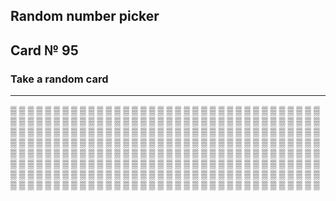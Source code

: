 ## Random number picker 

## Card № 95

### Take a random card
----
[▒](66.md) [▒](35.md) [▒](84.md) [▒](58.md) [▒](51.md) [▒](92.md) [▒](33.md) [▒](1.md) [▒](76.md) [▒](70.md) [▒](5.md) [▒](55.md) [▒](81.md) [▒](46.md) [▒](31.md) [▒](69.md) [▒](86.md) [▒](92.md) [▒](28.md) [▒](20.md) [▒](21.md) [▒](16.md) [▒](76.md) [▒](41.md) [▒](87.md) [▒](6.md) [▒](91.md) [▒](57.md) [▒](48.md) [▒](54.md) [▒](63.md) [▒](68.md) [▒](77.md) [▒](10.md) [▒](97.md) [▒](34.md) [▒](84.md) [▒](52.md) [▒](48.md) [▒](39.md) [▒](13.md) [▒](80.md) [▒](26.md) [▒](35.md) [▒](34.md) [▒](68.md) [▒](18.md) [▒](81.md) [▒](18.md) [▒](78.md) [▒](22.md) [▒](34.md) [▒](14.md) [▒](42.md) [▒](17.md) [▒](13.md) [▒](71.md) [▒](74.md) [▒](70.md) [▒](68.md) [▒](32.md) [▒](40.md) [▒](47.md) [▒](83.md) [▒](37.md) [▒](4.md) [▒](61.md) [▒](89.md) [▒](73.md) [▒](3.md) [▒](17.md) [▒](63.md) [▒](25.md) [▒](85.md) [▒](64.md) [▒](3.md) [▒](69.md) [▒](6.md) [▒](47.md) [▒](54.md) [▒](43.md) [▒](37.md) [▒](7.md) [▒](95.md) [▒](42.md) [▒](44.md) [▒](98.md) [▒](22.md) [▒](21.md) [▒](12.md) [▒](13.md) [▒](75.md) [▒](9.md) [▒](90.md) [▒](99.md) [▒](31.md) [▒](81.md) [▒](47.md) [▒](78.md) [▒](67.md) [▒](84.md) [▒](39.md) [▒](64.md) [▒](8.md) [▒](56.md) [▒](7.md) [▒](75.md) [▒](78.md) [▒](73.md) [▒](44.md) [▒](88.md) [▒](71.md) [▒](65.md) [▒](9.md) [▒](19.md) [▒](77.md) [▒](92.md) [▒](44.md) [▒](15.md) [▒](98.md) [▒](75.md) [▒](90.md) [▒](83.md) [▒](25.md) [▒](25.md) [▒](52.md) [▒](41.md) [▒](0.md) [▒](76.md) [▒](78.md) [▒](45.md) [▒](24.md) [▒](16.md) [▒](45.md) [▒](46.md) [▒](16.md) [▒](0.md) [▒](38.md) [▒](74.md) [▒](40.md) [▒](73.md) [▒](79.md) [▒](86.md) [▒](93.md) [▒](1.md) [▒](88.md) [▒](43.md) [▒](98.md) [▒](34.md) [▒](27.md) [▒](57.md) [▒](63.md) [▒](89.md) [▒](53.md) [▒](49.md) [▒](77.md) [▒](96.md) [▒](61.md) [▒](69.md) [▒](32.md) [▒](89.md) [▒](83.md) [▒](56.md) [▒](17.md) [▒](50.md) [▒](91.md) [▒](62.md) [▒](37.md) [▒](8.md) [▒](29.md) [▒](1.md) [▒](85.md) [▒](2.md) [▒](22.md) [▒](93.md) [▒](36.md) [▒](58.md) [▒](87.md) [▒](43.md) [▒](49.md) [▒](46.md) [▒](9.md) [▒](85.md) [▒](66.md) [▒](96.md) [▒](50.md) [▒](61.md) [▒](72.md) [▒](81.md) [▒](32.md) [▒](54.md) [▒](80.md) [▒](79.md) [▒](38.md) [▒](97.md) [▒](22.md) [▒](25.md) [▒](91.md) [▒](87.md) [▒](72.md) [▒](77.md) [▒](2.md) [▒](58.md) [▒](38.md) [▒](66.md) [▒](70.md) [▒](50.md) [▒](13.md) [▒](41.md) [▒](49.md) [▒](95.md) [▒](7.md) [▒](12.md) [▒](19.md) [▒](51.md) [▒](67.md) [▒](72.md) [▒](14.md) [▒](71.md) [▒](72.md) [▒](5.md) [▒](15.md) [▒](60.md) [▒](14.md) [▒](51.md) [▒](59.md) [▒](35.md) [▒](30.md) [▒](20.md) [▒](15.md) [▒](26.md) [▒](32.md) [▒](54.md) [▒](30.md) [▒](69.md) [▒](26.md) [▒](27.md) [▒](73.md) [▒](45.md) [▒](82.md) [▒](95.md) [▒](16.md) [▒](56.md) [▒](56.md) [▒](94.md) [▒](3.md) [▒](29.md) [▒](53.md) [▒](65.md) [▒](53.md) [▒](57.md) [▒](57.md) [▒](50.md) [▒](82.md) [▒](93.md) [▒](36.md) [▒](20.md) [▒](36.md) [▒](65.md) [▒](0.md) [▒](79.md) [▒](93.md) [▒](29.md) [▒](15.md) [▒](9.md) [▒](11.md) [▒](36.md) [▒](49.md) [▒](96.md) [▒](8.md) [▒](97.md) [▒](6.md) [▒](46.md) [▒](4.md) [▒](44.md) [▒](19.md) [▒](86.md) [▒](90.md) [▒](86.md) [▒](2.md) [▒](0.md) [▒](27.md) [▒](60.md) [▒](39.md) [▒](87.md) [▒](18.md) [▒](99.md) [▒](82.md) 
